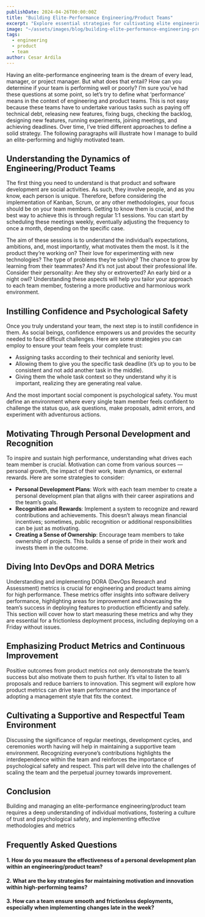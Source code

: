 ```yaml
---
publishDate: 2024-04-26T00:00:00Z
title: "Building Elite-Performance Engineering/Product Teams"
excerpt: "Explore essential strategies for cultivating elite engineering/product teams: fostering motivation, embracing innovation, and implementing DevOps for seamless performance. Learn how personal development and recognition fuel success."
image: "~/assets/images/blog/building-elite-performance-engineering-product-teams/cover.jpg"
tags:
  - engineering
  - product
  - team
author: Cesar Ardila
---
```


Having an elite-performance engineering team is the dream of every lead, manager, or project manager. But what does that entail? How can you determine if your team is performing well or poorly? I’m sure you’ve had these questions at some point, so let’s try to define what ‘performance’ means in the context of engineering and product teams. This is not easy because these teams have to undertake various tasks such as paying off technical debt, releasing new features, fixing bugs, checking the backlog, designing new features, running experiments, joining meetings, and achieving deadlines. Over time, I’ve tried different approaches to define a solid strategy. The following paragraphs will illustrate how I manage to build an elite-performing and highly motivated team.

## Understanding the Dynamics of Engineering/Product Teams

The first thing you need to understand is that product and software development are social activities. As such, they involve people, and as you know, each person is unique. Therefore, before considering the implementation of Kanban, Scrum, or any other methodologies, your focus should be on your team members. Getting to know them is crucial, and the best way to achieve this is through regular 1:1 sessions. You can start by scheduling these meetings weekly, eventually adjusting the frequency to once a month, depending on the specific case.

The aim of these sessions is to understand the individual’s expectations, ambitions, and, most importantly, what motivates them the most. Is it the product they’re working on? Their love for experimenting with new technologies? The type of problems they’re solving? The chance to grow by learning from their teammates? And it’s not just about their professional life. Consider their personality: Are they shy or extroverted? An early bird or a night owl? Understanding these aspects will help you tailor your approach to each team member, fostering a more productive and harmonious work environment.

## Instilling Confidence and Psychological Safety

Once you truly understand your team, the next step is to instill confidence in them. As social beings, confidence empowers us and provides the security needed to face difficult challenges. Here are some strategies you can employ to ensure your team feels your complete trust:

- Assigning tasks according to their technical and seniority level.
- Allowing them to give you the specific task deadline (it’s up to you to be consistent and not add another task in the middle).
- Giving them the whole task context so they understand why it is important, realizing they are generating real value.

And the most important social component is psychological safety. You must define an environment where every single team member feels confident to challenge the status quo, ask questions, make proposals, admit errors, and experiment with adventurous actions.

## Motivating Through Personal Development and Recognition

To inspire and sustain high performance, understanding what drives each team member is crucial. Motivation can come from various sources — personal growth, the impact of their work, team dynamics, or external rewards. Here are some strategies to consider:

- **Personal Development Plans**: Work with each team member to create a personal development plan that aligns with their career aspirations and the team’s goals.
- **Recognition and Rewards**: Implement a system to recognize and reward contributions and achievements. This doesn’t always mean financial incentives; sometimes, public recognition or additional responsibilities can be just as motivating.
- **Creating a Sense of Ownership**: Encourage team members to take ownership of projects. This builds a sense of pride in their work and invests them in the outcome.

## Diving Into DevOps and DORA Metrics

Understanding and implementing DORA (DevOps Research and Assessment) metrics is crucial for engineering and product teams aiming for high performance. These metrics offer insights into software delivery performance, highlighting areas for improvement and showcasing the team’s success in deploying features to production efficiently and safely. This section will cover how to start measuring these metrics and why they are essential for a frictionless deployment process, including deploying on a Friday without issues.

## Emphasizing Product Metrics and Continuous Improvement

Positive outcomes from product metrics not only demonstrate the team’s success but also motivate them to push further. It’s vital to listen to all proposals and reduce barriers to innovation. This segment will explore how product metrics can drive team performance and the importance of adopting a management style that fits the context.

## Cultivating a Supportive and Respectful Team Environment

Discussing the significance of regular meetings, development cycles, and ceremonies worth having will help in maintaining a supportive team environment. Recognizing everyone’s contributions highlights the interdependence within the team and reinforces the importance of psychological safety and respect. This part will delve into the challenges of scaling the team and the perpetual journey towards improvement.

## Conclusion

Building and managing an elite-performance engineering/product team requires a deep understanding of individual motivations, fostering a culture of trust and psychological safety, and implementing effective methodologies and metrics

## Frequently Asked Questions

#### 1. How do you measure the effectiveness of a personal development plan within an engineering/product team?

#### 2. What are the key strategies for maintaining motivation and innovation within high-performing teams?

#### 3. How can a team ensure smooth and frictionless deployments, especially when implementing changes late in the week?